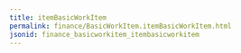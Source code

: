```yaml
---
title: itemBasicWorkItem
permalink: finance/BasicWorkItem.itemBasicWorkItem.html
jsonid: finance_basicworkitem_itembasicworkitem
---
```

